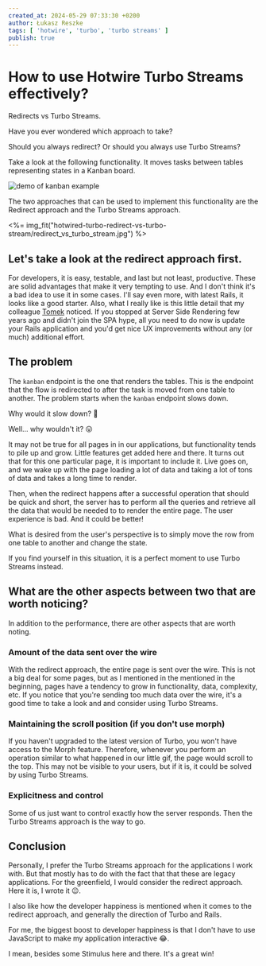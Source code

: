 ```yaml
---
created_at: 2024-05-29 07:33:30 +0200
author: Łukasz Reszke
tags: [ 'hotwire', 'turbo', 'turbo streams' ]
publish: true
---
```


# How to use Hotwire Turbo Streams effectively?

Redirects vs Turbo Streams.

Have you ever wondered which approach to take?

Should you always redirect? Or should you always use Turbo Streams?

Take a look at the following functionality. It moves tasks between tables representing states in a Kanban board.

<div class="not-prose">
<img src="https://arkency-images.s3.eu-central-1.amazonaws.com/hotwired-turbo-redirect-vs-turbo-stream/demo.gif" alt="demo of kanban example"></img>
</div>

The two approaches that can be used to implement this functionality are the Redirect approach and the Turbo Streams approach.

<%= img_fit("hotwired-turbo-redirect-vs-turbo-stream/redirect_vs_turbo_stream.jpg") %>

## Let's take a look at the redirect approach first.

For developers, it is easy, testable, and last but not least, productive.
These are solid advantages that make it very tempting to use. And I don't think it's a bad idea to use it in some cases. I'll say even more, with latest Rails, it looks like a good starter.
Also, what I really like is this little detail that my colleague [Tomek](https://blog.arkency.com/authors/tomasz-stolarczyk/) noticed. If you stopped at Server Side Rendering
few years ago and didn't join the SPA hype, all you need to do now is update your Rails application and you'd get nice UX
improvements without any (or much) additional effort.

## The problem

The `kanban` endpoint is the one that renders the tables. This is the endpoint that the flow is redirected to after
the task is moved from one table to another.
The problem starts when the `kanban` endpoint slows down.

Why would it slow down? 🤔

Well... why wouldn't it? 😛

It may not be true for all pages in
in our applications, but functionality tends to pile up and grow. Little features get added here and there. It turns out
that for this one particular page, it is important to include it. Live goes on, and we wake up with the page loading a lot of data and taking a lot of
tons of data and takes a long time to render.

Then, when the redirect happens after a successful operation that should be quick and short,
the server has to perform all the queries and retrieve all the data that would be needed to
to render the entire page. The user experience is bad. And it could be better!

What is desired from the user's perspective is to simply
move the row from one table to another and change the state.

If you find yourself in this situation, it is a perfect moment to use Turbo Streams instead.

## What are the other aspects between two that are worth noticing?

In addition to the performance, there are other aspects that are worth noting.

### Amount of the data sent over the wire

With the redirect approach, the entire page is sent over the wire. This is not a big deal for some pages, but as I mentioned in the
mentioned in the beginning, pages have a tendency to grow in functionality, data, complexity, etc.
If you notice that you're sending too much data over the wire, it's a good time to take a look and
and consider using Turbo Streams.

### Maintaining the scroll position (if you don't use morph)

If you haven't upgraded to the latest version of Turbo, you won't have access to the Morph feature.
Therefore, whenever you perform an operation similar to what happened in our little gif, the page would scroll to the top.
This may not be visible to your users, but if it is, it could be solved by using Turbo Streams.

### Explicitness and control

Some of us just want to control exactly how the server responds. Then the Turbo Streams approach is the way to go.

## Conclusion

Personally, I prefer the Turbo Streams approach for the applications I work with. But that mostly has to do with the fact that
that these are legacy applications. For the greenfield, I would consider the redirect approach. Here it is, I wrote it
😉.

I also like how the developer happiness is mentioned when it comes to the redirect approach, and generally the
direction of Turbo and Rails.

For me, the biggest boost to developer happiness is that I don't have to use JavaScript to make my application
interactive 😂.

I mean, besides some Stimulus here and there. It's a great win!
